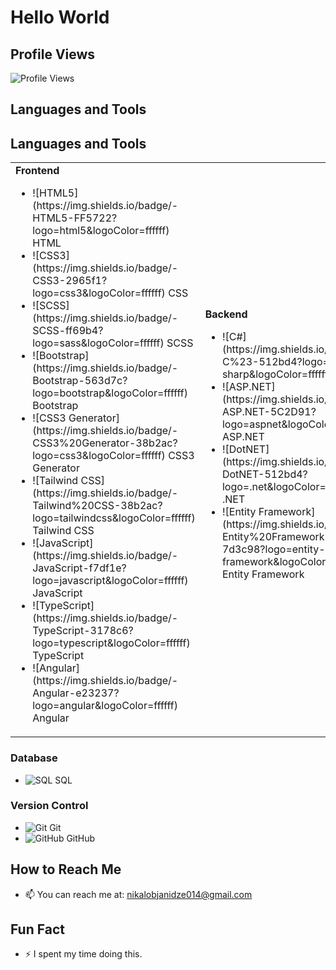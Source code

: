 ## <h1>Hello World</h1>

## Profile Views
![Profile Views](https://visitor-badge.laobi.icu/badge?page_id=Nikoloz911)

## Languages and Tools

## Languages and Tools

<table>
  <tr>
    <td>
      <strong>Frontend</strong>
      <ul>
        <li>![HTML5](https://img.shields.io/badge/-HTML5-FF5722?logo=html5&logoColor=ffffff) HTML</li>
        <li>![CSS3](https://img.shields.io/badge/-CSS3-2965f1?logo=css3&logoColor=ffffff) CSS</li>
        <li>![SCSS](https://img.shields.io/badge/-SCSS-ff69b4?logo=sass&logoColor=ffffff) SCSS</li>
        <li>![Bootstrap](https://img.shields.io/badge/-Bootstrap-563d7c?logo=bootstrap&logoColor=ffffff) Bootstrap</li>
        <li>![CSS3 Generator](https://img.shields.io/badge/-CSS3%20Generator-38b2ac?logo=css3&logoColor=ffffff) CSS3 Generator</li>
        <li>![Tailwind CSS](https://img.shields.io/badge/-Tailwind%20CSS-38b2ac?logo=tailwindcss&logoColor=ffffff) Tailwind CSS</li>
        <li>![JavaScript](https://img.shields.io/badge/-JavaScript-f7df1e?logo=javascript&logoColor=ffffff) JavaScript</li>
        <li>![TypeScript](https://img.shields.io/badge/-TypeScript-3178c6?logo=typescript&logoColor=ffffff) TypeScript</li>
        <li>![Angular](https://img.shields.io/badge/-Angular-e23237?logo=angular&logoColor=ffffff) Angular</li>
      </ul>
    </td>
    <td>
      <strong>Backend</strong>
      <ul>
        <li>![C#](https://img.shields.io/badge/-C%23-512bd4?logo=c-sharp&logoColor=ffffff) C#</li>
        <li>![ASP.NET](https://img.shields.io/badge/-ASP.NET-5C2D91?logo=aspnet&logoColor=ffffff) ASP.NET</li>
        <li>![DotNET](https://img.shields.io/badge/-DotNET-512bd4?logo=.net&logoColor=ffffff) .NET</li>
        <li>![Entity Framework](https://img.shields.io/badge/-Entity%20Framework-7d3c98?logo=entity-framework&logoColor=ffffff) Entity Framework</li>
      </ul>
    </td>
  </tr>
</table>


### Database
- ![SQL](https://img.shields.io/badge/-SQL-4479a1?logo=microsoftsqlserver&logoColor=ffffff) SQL

### Version Control
- ![Git](https://img.shields.io/badge/-Git-f05032?logo=git&logoColor=ffffff) Git
- ![GitHub](https://img.shields.io/badge/-GitHub-181717?logo=github&logoColor=ffffff) GitHub


## How to Reach Me
- 📫 You can reach me at: nikalobjanidze014@gmail.com

## Fun Fact
- ⚡ I spent my time doing this.





<!--
**Nikoloz911/Nikoloz911** is a ✨ _special_ ✨ repository because its `README.md` (this file) appears on your GitHub profile.


Here are some ideas to get you started:

- 🔭 I’m currently working on ...
- 🌱 I’m currently learning ...
- 👯 I’m looking to collaborate on ...
- 🤔 I’m looking for help with ...
- 💬 Ask me about ...
- 📫 How to reach me: ...
- 😄 Pronouns: ...
- ⚡ Fun fact: ...
-->
